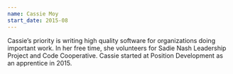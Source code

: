 ```yaml
---
name: Cassie Moy
start_date: 2015-08
---
```


Cassie’s priority is writing high quality software for organizations doing important work. In her free time, she volunteers for Sadie Nash Leadership Project and Code Cooperative. Cassie started at Position Development as an apprentice in 2015.
